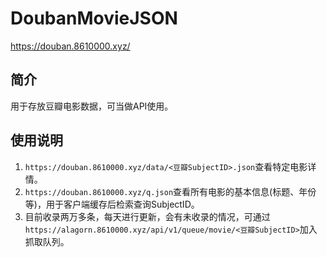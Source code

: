 # DoubanMovieJSON
https://douban.8610000.xyz/

## 简介
用于存放豆瓣电影数据，可当做API使用。

## 使用说明
1. `https://douban.8610000.xyz/data/<豆瓣SubjectID>.json`查看特定电影详情。
2. `https://douban.8610000.xyz/q.json`查看所有电影的基本信息(标题、年份等)，用于客户端缓存后检索查询SubjectID。
3. 目前收录两万多条，每天进行更新，会有未收录的情况，可通过`https://alagorn.8610000.xyz/api/v1/queue/movie/<豆瓣SubjectID>`加入抓取队列。
